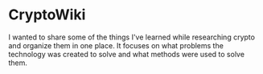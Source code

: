 # CryptoWiki
I wanted to share some of the things I've learned while researching crypto and organize them in one place.  It focuses on what problems the technology was created to solve and what methods were used to solve them.   
